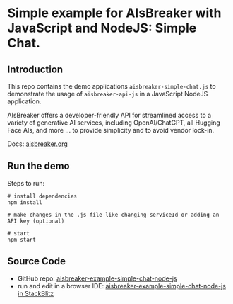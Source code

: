 # Simple example for AIsBreaker with JavaScript and NodeJS: Simple Chat.

## Introduction

This repo contains the demo applications `aisbreaker-simple-chat.js`
to demonstrate the usage of `aisbreaker-api-js` in a JavaScript NodeJS application.

AIsBreaker offers a developer-friendly API for streamlined access to a variety of generative AI services, including OpenAI/ChatGPT, all Hugging Face AIs, and more ... to provide simplicity and to avoid vendor lock-in.

Docs: [aisbreaker.org](https://aisbreaker.org/)

## Run the demo
Steps to run:

    # install dependencies
    npm install

    # make changes in the .js file like changing serviceId or adding an API key (optional)

    # start
    npm start


## Source Code
* GitHub repo: [aisbreaker-example-simple-chat-node-js](https://github.com/aisbreaker/aisbreaker-example-simple-chat-node-js)
* run and edit in a browser IDE: [aisbreaker-example-simple-chat-node-js in StackBlitz](https://stackblitz.com/github/aisbreaker/aisbreaker-example-simple-chat-node-js?title=AIsBreaker+Example+Simple+Chat-node-js&file=aisbreaker-simple-chat.js&startScript=npm+install+%26%26+npm+start)

